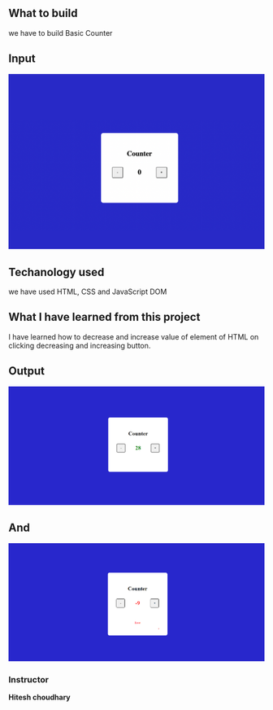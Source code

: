 ## What to build

we have to build Basic Counter

## Input

![Basic_Counter](./Image/Basic_Counter.png)

## Techanology used

we have used HTML, CSS and JavaScript DOM

## What I have learned from this project

I have learned how to decrease and increase value of element of HTML on clicking decreasing and increasing button.

## Output

![Increase_Counter](./Image/IncreaseCounter.png)

## And

![Decrease_Counter](./Image/DecreaseCounter.png)

### Instructor

**Hitesh choudhary**
